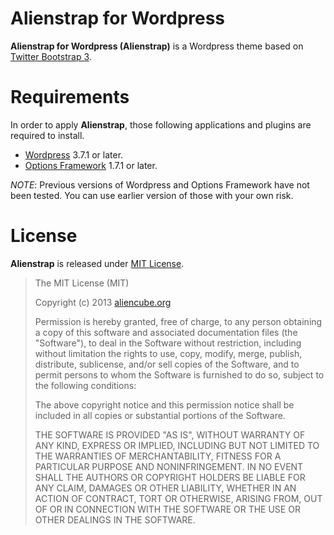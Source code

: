 # Alienstrap for Wordpress

**Alienstrap for Wordpress (Alienstrap)** is a Wordpress theme based on [Twitter Bootstrap 3](http://getbootstrap.com).


# Requirements #

In order to apply **Alienstrap**, those following applications and plugins are required to install.

* [Wordpress](http://wordpress.org) 3.7.1 or later.
* [Options Framework](http://wordpress.org/plugins/options-framework) 1.7.1 or later.

_*NOTE*_: Previous versions of Wordpress and Options Framework have not been tested. You can use earlier version of those with your own risk.


# License #

**Alienstrap** is released under [MIT License](http://opensource.org/licenses/MIT).

> The MIT License (MIT)
> 
> Copyright (c) 2013 [aliencube.org](http://aliencube.org)
> 
> Permission is hereby granted, free of charge, to any person obtaining a copy of this software and associated documentation files (the "Software"), to deal in the Software without restriction, including without limitation the rights to use, copy, modify, merge, publish, distribute, sublicense, and/or sell copies of the Software, and to permit persons to whom the Software is
> furnished to do so, subject to the following conditions:
> 
> The above copyright notice and this permission notice shall be included in all copies or substantial portions of the Software.
> 
> THE SOFTWARE IS PROVIDED "AS IS", WITHOUT WARRANTY OF ANY KIND, EXPRESS OR IMPLIED, INCLUDING BUT NOT LIMITED TO THE WARRANTIES OF MERCHANTABILITY, FITNESS FOR A PARTICULAR PURPOSE AND NONINFRINGEMENT. IN NO EVENT SHALL THE AUTHORS OR COPYRIGHT HOLDERS BE LIABLE FOR ANY CLAIM, DAMAGES OR OTHER LIABILITY, WHETHER IN AN ACTION OF CONTRACT, TORT OR OTHERWISE, ARISING FROM, OUT OF OR IN CONNECTION WITH THE SOFTWARE OR THE USE OR OTHER DEALINGS IN THE SOFTWARE.
